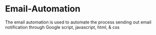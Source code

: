 # Email-Automation
The email automation is used to automate the process sending out email notification through Google script, javascript, html, &amp; css
